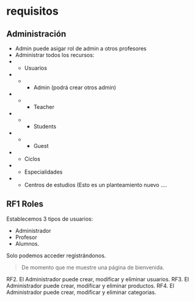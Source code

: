 
# requisitos

## Administración
* Admin puede asigar rol de admin a otros profesores
* Administrar todos los recursos:
* * Usuarios
* * * Admin (podrá crear otros admin)
* * * Teacher
* * * Students
* * * Guest
* * Ciclos
* * Especialidades
* * Centros de estudios (Esto es un planteamiento nuevo ....

## RF1 Roles
Establecemos 3 tipos de usuarios:
* Administrador
* Profesor 
* Alumnos.

Solo podemos acceder registrándonos.

> De momento que me muestre una página de bienvenida.





RF2. El Administrador puede crear, modificar y eliminar usuarios.
RF3. El Administrador puede crear, modificar y eliminar productos.
RF4. El Administrador puede crear, modificar y eliminar categorias.
